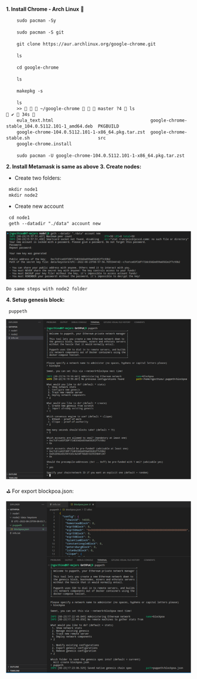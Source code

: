 **1. Install Chrome - Arch Linux** :sparkling_heart:

```console
    sudo pacman -Sy

    sudo pacman -S git

    git clone https://aur.archlinux.org/google-chrome.git

    ls

    cd google-chrome

    ls

    makepkg -s

    ls
    >>    ~/google-chrome    master ?4  ls                                                                                ✔  34s  
    eula_text.html                                     google-chrome-stable_104.0.5112.101-1_amd64.deb  PKGBUILD
    google-chrome-104.0.5112.101-1-x86_64.pkg.tar.zst  google-chrome-stable.sh                          src
    google-chrome.install  

    sudo pacman -U google-chrome-104.0.5112.101-1-x86_64.pkg.tar.zst
```
**2. Install Metamask is same as above**
**3. Create nodes:**
   - Create two folders:
   ```console
    mkdir node1
    mkdir node2
   ```
   - Create new account
  
   ```console
    cd node1
    geth --datadir "./data" account new
   ```

   <img src="/assets/images/geth/pvtnetwork_create_new_account.png" />
    
    Do same steps with node2 folder

**4. Setup genesis block:**

   ```console
    puppeth
   ```
   <img src="/assets/images/geth/puppeth.png" />

   :golf: For export blockpoa.json:

   <img src="/assets/images/geth/blockpoajson.png" />
